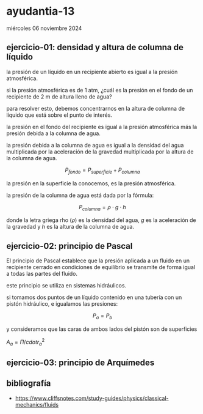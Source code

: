 # ayudantia-13

miércoles 06 noviembre 2024

## ejercicio-01: densidad y altura de columna de líquido

la presión de un líquido en un recipiente abierto es igual a la presión atmosférica.

si la presión atmosférica es de 1 atm, ¿cuál es la presión en el fondo de un recipiente de 2 m de altura lleno de agua?

para resolver esto, debemos concentrarnos en la altura de columna de líquido que está sobre el punto de interés.

la presión en el fondo del recipiente es igual a la presión atmosférica más la presión debida a la columna de agua.

la presión debida a la columna de agua es igual a la densidad del agua multiplicada por la aceleración de la gravedad multiplicada por la altura de la columna de agua.

$$P_{fondo} = P_{superficie} + P_{columna}$$

la presión en la superficie la conocemos, es la presión atmosférica.

la presión de la columna de agua está dada por la fórmula:

$$P_{columna} = \rho \cdot g \cdot h$$

donde la letra griega rho ($\rho$) es la densidad del agua, $g$ es la aceleración de la gravedad y $h$ es la altura de la columna de agua.

## ejercicio-02: principio de Pascal

El principio de Pascal establece que la presión aplicada a un fluido en un recipiente cerrado en condiciones de equilibrio se transmite de forma igual a todas las partes del fluido.

este principio se utiliza en sistemas hidráulicos.

si tomamos dos puntos de un líquido contenido en una tubería con un pistón hidráulico, e igualamos las presiones:

$$ P_{a} = P_{b}$$

y consideramos que las caras de ambos lados del pistón son de superficies

$A_{a} = \Pi /cdot {r_{a}}^2$

## ejercicio-03: principio de Arquímedes

## bibliografía

* <https://www.cliffsnotes.com/study-guides/physics/classical-mechanics/fluids>
